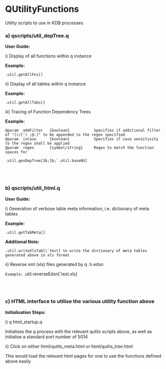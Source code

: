 # QUtilityFunctions

Utility scripts to use in KDB processes


###  a) qscripts/util_depTree.q

**User Guide:**

i) Display of all functions within q instance

__Example:__
```
.util.getAllFns[]
```

ii) Display of all tables within q instance

__Example:__
```
.util.getAllTabs[]
```

iii) Tracing of Function Dependency Trees

__Example:__
```
@param  addFilter   {boolean}           Specifies if additional filter of "[(/[') ;@.]" to be appended to the regex specified
@param  isCase      {boolean}           Specifies if case sensitivity to the regex shall be applied
@param  regex       {symbol/string}     Regex to match the function spaces for  
```
```
.util.genDepTree[1b;1b;`.util.baseNS]
```
<br><br/>
### b) qscripts/util_html.q


**User Guide:**

i) Generation of verbose table meta information, i.e. dictionary of meta tables

__Example:__ 
```
.util.getTabMeta[]
```
__Additional Note:__
```
.util.writeXlsTab[\`test] to write the dictionary of meta tables generated above in xls format 
```

ii) Reverse xml (xls) files generated by q .h.edsn

`Example:` .util.reverseEdsn[\`test.xls]

<br><br/>

### c) HTML interface to utilise the various utility function above

**Initialisation Steps:**

i) q html_startup.q

Initialises the q process with the relevant qutils scripts above, as well as initialise a standard port number of 5014

ii) Click on either html/qutils_meta.html or html/qutils_tree.html

This would load the relevant html pages for one to use the functions defined above easily


